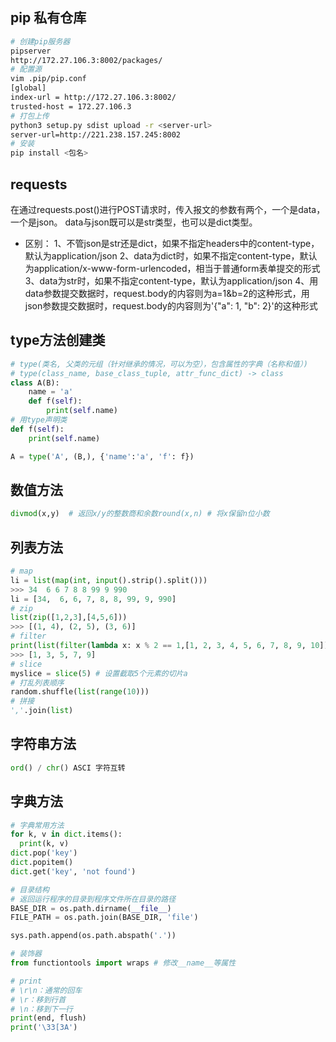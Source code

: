 ## pip 私有仓库

```sh
# 创建pip服务器
pipserver
http://172.27.106.3:8002/packages/
# 配置源
vim .pip/pip.conf
[global]
index-url = http://172.27.106.3:8002/
trusted-host = 172.27.106.3
# 打包上传
python3 setup.py sdist upload -r <server-url>
server-url=http://221.238.157.245:8002
# 安装
pip install <包名>
```


## requests

在通过requests.post()进行POST请求时，传入报文的参数有两个，一个是data，一个是json。
data与json既可以是str类型，也可以是dict类型。

- 区别：
1、不管json是str还是dict，如果不指定headers中的content-type，默认为application/json
2、data为dict时，如果不指定content-type，默认为application/x-www-form-urlencoded，相当于普通form表单提交的形式
3、data为str时，如果不指定content-type，默认为application/json
4、用data参数提交数据时，request.body的内容则为a=1&b=2的这种形式，用json参数提交数据时，request.body的内容则为'{"a": 1, "b": 2}'的这种形式

## type方法创建类

```python
# type(类名, 父类的元组（针对继承的情况，可以为空），包含属性的字典（名称和值）)
# type(class_name, base_class_tuple, attr_func_dict) -> class
class A(B):  	
    name = 'a'    
    def f(self):      	
        print(self.name)
# 用type声明类
def f(self):  	
    print(self.name)

A = type('A', (B,), {'name':'a', 'f': f})
```

## 数值方法

```python
divmod(x,y)  # 返回x/y的整数商和余数round(x,n) # 将x保留n位小数
```

## 列表方法

```python
# map
li = list(map(int, input().strip().split()))
>>> 34  6 6 7 8 8 99 9 990 
li = [34,  6, 6, 7, 8, 8, 99, 9, 990]
# zip
list(zip([1,2,3],[4,5,6]))
>>> [(1, 4), (2, 5), (3, 6)]
# filter
print(list(filter(lambda x: x % 2 == 1,[1, 2, 3, 4, 5, 6, 7, 8, 9, 10])))
>>> [1, 3, 5, 7, 9]
# slice
myslice = slice(5) # 设置截取5个元素的切片a
# 打乱列表顺序
random.shuffle(list(range(10)))
# 拼接
','.join(list)
```

## 字符串方法

```python
ord() / chr() ASCI 字符互转
```

## 字典方法


```python
# 字典常用方法
for k, v in dict.items():
  print(k, v)
dict.pop('key')
dict.popitem()
dict.get('key', 'not found')

```
```python
# 目录结构
# 返回运行程序的目录到程序文件所在目录的路径
BASE_DIR = os.path.dirname(__file__) 
FILE_PATH = os.path.join(BASE_DIR, 'file')

sys.path.append(os.path.abspath('.'))
```

```python
# 装饰器
from functiontools import wraps # 修改__name__等属性
```

```python
# print
# \r\n：通常的回车
# \r：移到行首
# \n：移到下一行
print(end, flush)
print('\33[3A')
```








